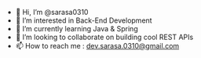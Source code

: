 - 👋 Hi, I’m @sarasa0310
- 👀 I’m interested in Back-End Development
- 🌱 I’m currently learning Java & Spring
- 💞️ I’m looking to collaborate on building cool REST APIs
- 📫 How to reach me : dev.sarasa.0310@gmail.com

<!---
sarasa0310/sarasa0310 is a ✨ special ✨ repository because its `README.md` (this file) appears on your GitHub profile.
You can click the Preview link to take a look at your changes.
--->
